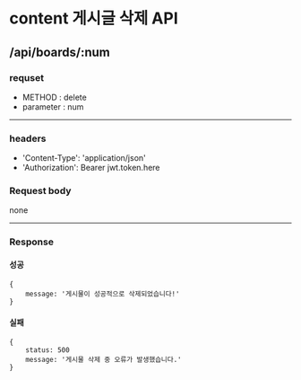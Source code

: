 # content 게시글 삭제 API

## /api/boards/:num

### requset

- METHOD : delete
- parameter : num

---

### headers

- 'Content-Type': 'application/json'
- 'Authorization': Bearer jwt.token.here


### Request body

none

---

### Response

#### 성공

```
{
    message: '게시물이 성공적으로 삭제되었습니다!'
}
```

#### 실패

```
{
    status: 500
    message: '게시물 삭제 중 오류가 발생했습니다.'
}
```
